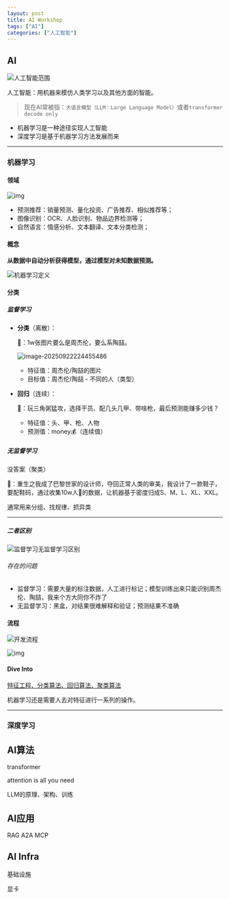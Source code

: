 ```yaml
---
layout: post
title: AI Workshop
tags: ["AI"]
categories: ["人工智能"]
---
```


## AI

![人工智能范围](./assets/人工智能范围.png)

人工智能：用机器来模仿人类学习以及其他方面的智能。

> 现在AI常被指：`大语言模型（LLM：Large Language Model）`或者`transformer decode only`

- 机器学习是一种途径实现人工智能
- 深度学习是基于机器学习方法发展而来

---

### 机器学习

#### 领域



![img](./assets/机器学习应用场景.png)

- 预测推荐：销量预测、量化投资、广告推荐、相似推荐等；
- 图像识别：OCR、人脸识别、物品边界检测等；
- 自然语言：情感分析、文本翻译、文本分类检测；

#### 概念

**从数据中自动分析获得模型，通过模型对未知数据预测。**

![机器学习定义](./assets/机器学习定义.png)

#### 分类

##### 监督学习

- **分类**（离散）：

  🌰：1w张图片要么是周杰伦，要么系陶喆。

  ![image-20250922224455486](./assets/image-20250922224455486.png)

  - 特征值：周杰伦/陶喆的图片
  - 目标值：周杰伦/陶喆 - 不同的人（类型）

- **回归**（连续）：

  🌰：玩三角粥猛攻，选择干员、配几头几甲、带啥枪，最后预测能赚多少钱？

  - 特征值：头、甲、枪、人物
  - 预测值：money💰（连续值）

##### 无监督学习

没答案（聚类）

🌰：重生之我成了巴黎世家的设计师，夺回正常人类的审美，我设计了一款鞋子，要配鞋码，通过收集10w人🦶的数据，让机器基于密度归成S、M、L、XL、XXL。

通常用来分组、找规律、抓异类

---

##### 二者区别

![监督学习无监督学习区别](./assets/监督学习无监督学习区别.png)

###### 存在的问题

- 监督学习：需要大量的标注数据，人工进行标记；模型训练出来只能识别周杰伦、陶喆，我来个方大同你不炸了
- 无监督学习：黑盒，对结果很难解释和验证；预测结果不准确

#### 流程

![开发流程](./assets/开发流程.png)

![img](./assets/机器学习开发流程.png)

#### Dive Into

[特征工程、分类算法、回归算法、聚类算法]()

机器学习还是需要人去对特征进行一系列的操作。

---

### 深度学习



## AI算法

transformer

attention is all you need

LLM的原理、架构、训练

## AI应用

RAG A2A MCP

## AI Infra

基础设施

显卡

